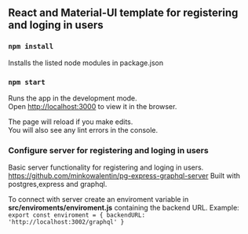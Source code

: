 ## React and Material-UI template for registering and loging in users

### `npm install`

Installs the listed node modules in package.json

### `npm start`

Runs the app in the development mode.<br>
Open [http://localhost:3000](http://localhost:3000) to view it in the browser.

The page will reload if you make edits.<br>
You will also see any lint errors in the console.

### Configure server for registering and loging in users 

Basic server functionality for registering and loging in users.
https://github.com/minkowalentin/pg-express-graphql-server
Built with postgres,express and graphql.

To connect with server create an enviroment variable in **src/enviroments/enviroment.js** containing the backend URL.
Example:
`export const enviroment = {
   backendURL: 'http://localhost:3002/graphql'
}`

